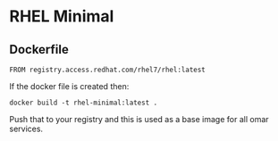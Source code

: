 # RHEL Minimal

## Dockerfile
```
FROM registry.access.redhat.com/rhel7/rhel:latest
```

If the docker file is created then:

`docker build -t rhel-minimal:latest .`

Push that to your registry and this is used as a base image for all omar services.

